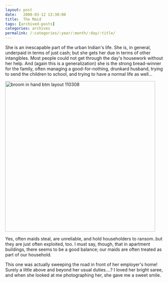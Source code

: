 ```yaml
---
layout: post
date:	2008-03-12 13:30:00
title:  The Maid
tags: [archived-posts]
categories: archives
permalink: /:categories/:year/:month/:day/:title/
---
```

She is an inescapable part of the urban Indian's life. She is, in general, underpaid in terms of just cash; but she gets her due in terms of other intangibles. Most people could not get through the day's housework without her help. And (again this is a generalization) she is the strong bread-winner for the family, often managing a good-for-nothing, drunkard husband, trying to send the children to school, and trying to have a normal life as well...

<a href="http://www.flickr.com/photos/23605368@N06/2328564160/" title="broom in hand btm layout 110308 by feb8onwards, on Flickr"><img src="http://farm3.static.flickr.com/2093/2328564160_238331db19_o.jpg" width="478" height="480" alt="broom in hand btm layout 110308" /></a>

Yes, often maids steal, are unreliable, and hold householders to ransom..but they are just often exploited, too. I must say, though, that in apartment buildings, there seems to be a good balance; our maids are often treated as part of our household. 

This one was actually sweeping the road in front of her employer's home! Surely a little above and beyond her usual duties....? I loved her bright saree, and when she looked at me photographing her, she gave me a sweet smile.
